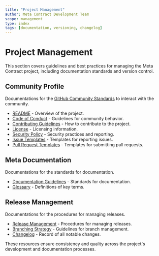 ```yaml
---
title: "Project Management"
author: Meta Contract Development Team
scope: management
type: index
tags: [documentation, versioning, changelog]
---
```


# Project Management

This section covers guidelines and best practices for managing the Meta Contract project, including documentation standards and version control.

## Community Profile

Documentations for the [GitHub Community Standards](https://github.com/metacontract/mc/community) to interact with the community.

- [README](https://github.com/metacontract/mc/blob/main/README.md) - Overview of the project.
- [Code of Conduct](https://github.com/metacontract/mc/blob/main/CODE_OF_CONDUCT.md) - Guidelines for community behavior.
- [Contributing Guidelines](https://github.com/metacontract/mc/blob/main/CONTRIBUTING.md) - How to contribute to the project.
- [License](https://github.com/metacontract/mc/blob/main/LICENSE) - Licensing information.
- [Security Policy](https://github.com/metacontract/mc/blob/main/SECURITY.md) - Security practices and reporting.
- [Issue Templates](https://github.com/metacontract/mc/tree/main/.github/ISSUE_TEMPLATE) - Templates for reporting issues.
- [Pull Request Templates](https://github.com/metacontract/mc/tree/main/.github/PULL_REQUEST_TEMPLATE) - Templates for submitting pull requests.

## Meta Documentation

Documentations for the standards for documentation.

- [Documentation Guidelines](./01-documentation-guidelines.md) - Standards for documentation.
- [Glossary](./02-glossary.md) - Definitions of key terms.

## Release Management

Documentations for the procedures for managing releases.

- [Release Management](./03-release-management.md) - Procedures for managing releases.
- [Branching Strategy](./04-branching-strategy.md) - Guidelines for branch management.
- [Changelog](https://github.com/metacontract/mc/blob/main/CHANGELOG.md) - Record of all notable changes.

These resources ensure consistency and quality across the project's development and documentation processes.
